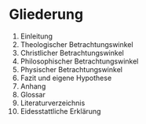 # Gliederung

1. Einleitung
2. Theologischer Betrachtungswinkel
3. Christlicher Betrachtungswinkel
4. Philosophischer Betrachtungswinkel
5. Physischer Betrachtungswinkel
6. Fazit und eigene Hypothese
7. Anhang
8. Glossar
9. Literaturverzeichnis
10. Eidesstattliche Erklärung